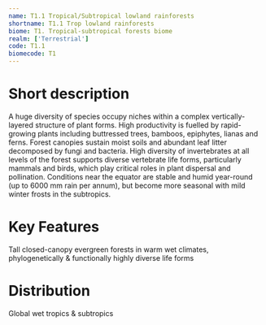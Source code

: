 ```yaml
---
name: T1.1 Tropical/Subtropical lowland rainforests
shortname: T1.1 Trop lowland rainforests
biome: T1. Tropical-subtropical forests biome
realm: ['Terrestrial']
code: T1.1
biomecode: T1
---
```

# Short description

A huge diversity of species occupy niches within a complex vertically-layered structure of plant forms. High productivity is fuelled by rapid-growing plants including buttressed trees, bamboos, epiphytes, lianas and ferns. Forest canopies sustain moist soils and abundant leaf litter decomposed by fungi and bacteria. High diversity of invertebrates at all levels of the forest supports diverse vertebrate life forms, particularly mammals and birds, which play critical roles in plant dispersal and pollination. Conditions near the equator are stable and humid year-round (up to 6000 mm rain per annum), but become more seasonal with mild winter frosts in the subtropics.

# Key Features

Tall closed-canopy evergreen forests in warm wet climates, phylogenetically & functionally highly diverse life forms

# Distribution

Global wet tropics & subtropics
